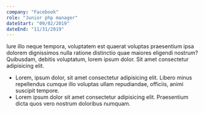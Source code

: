 ```yaml
---
company: "Facebook"
role: "Junior php manager"
dateStart: "09/02/2019"
dateEnd: "11/31/2019"
---
```


Iure illo neque tempora, voluptatem est quaerat voluptas praesentium ipsa dolorem dignissimos nulla ratione distinctio quae maiores eligendi nostrum? Quibusdam, debitis voluptatum, lorem ipsum dolor. Sit amet consectetur adipisicing elit.

- Lorem, ipsum dolor, sit amet consectetur adipisicing elit. Libero minus repellendus cumque illo voluptas ullam repudiandae, officiis, animi suscipit tempore.
- Lorem ipsum dolor sit amet consectetur adipisicing elit. Praesentium dicta quos vero nostrum doloribus numquam.
